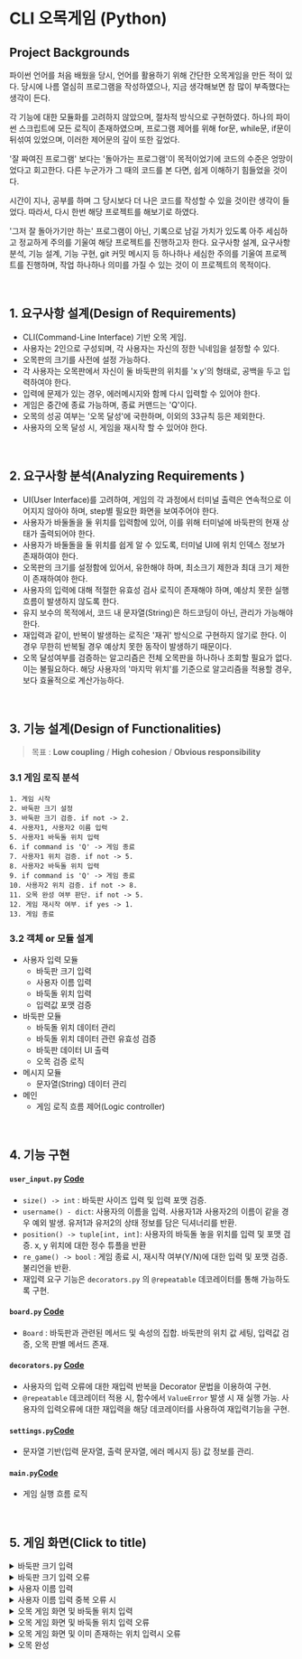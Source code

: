 # CLI 오목게임 (Python)

## Project Backgrounds

파이썬 언어를 처음 배웠을 당시, 언어를 활용하기 위해 간단한 오목게임을 만든 적이 있다.
당시에 나름 열심히 프로그램을 작성하였으나, 지금 생각해보면 참 많이 부족했다는 생각이 든다.

각 기능에 대한 모듈화를 고려하지 않았으며, 절차적 방식으로 구현하였다. 
하나의 파이썬 스크립트에 모든 로직이 존재하였으며, 프로그램 제어를 위해 for문, while문, if문이 뒤섞여 있었으며,
이러한 제어문의 깊이 또한 깊었다.

'잘 짜여진 프로그램' 보다는 '돌아가는 프로그램'이 목적이었기에 코드의 수준은 엉망이었다고 회고한다. 
다른 누군가가 그 때의 코드를 본 다면, 쉽게 이해하기 힘들었을 것이다.

시간이 지나, 공부를 하며 그 당시보다 더 나은 코드를 작성할 수 있을 것이란 생각이 들었다.
따라서, 다시 한번 해당 프로젝트를 해보기로 하였다.

'그저 잘 돌아가기만 하는' 프로그램이 아닌, 기록으로 남길 가치가 있도록 아주 세심하고 정교하게 주의를 기울여 해당 프로젝트를 진행하고자 한다.
요구사항 설계, 요구사항 분석, 기능 설계, 기능 구현, git 커밋 메시지 등 하나하나 세심한 주의를 기울여 프로젝트를 진행하며,
작업 하나하나 의미를 가질 수 있는 것이 이 프로젝트의 목적이다.


<br/>

## 1. 요구사항 설계(Design of Requirements)
- CLI(Command-Line Interface) 기반 오목 게임.
- 사용자는 2인으로 구성되며, 각 사용자는 자신의 정한 닉네임을 설정할 수 있다.
- 오목판의 크기를 사전에 설정 가능하다.
- 각 사용자는 오목판에서 자신이 둘 바둑판의 위치를 'x y'의 형태로, 공백을 두고 입력하여야 한다.
- 입력에 문제가 있는 경우, 에러메시지와 함께 다시 입력할 수 있어야 한다.
- 게임은 중간에 종료 가능하며, 종료 커맨드는 'Q'이다.
- 오목의 성공 여부는 '오목 달성'에 국한하며, 이외의 33규칙 등은 제외한다.
- 사용자의 오목 달성 시, 게임을 재시작 할 수 있어야 한다.

<br/>

## 2. 요구사항 분석(Analyzing Requirements )
- UI(User Interface)를 고려하여, 게임의 각 과정에서 터미널 출력은 연속적으로 이어지지 않아야 하며, step별 필요한 화면을 보여주어야 한다.
- 사용자가 바둘돌을 둘 위치를 입력함에 있어, 이를 위해 터미널에 바둑판의 현재 상태가 출력되어야 한다.
- 사용자가 바둘돌을 둘 위치를 쉽게 알 수 있도록, 터미널 UI에 위치 인덱스 정보가 존재하여야 한다.
- 오목판의 크기를 설정함에 있어서, 유한해야 하며, 최소크기 제한과 최대 크기 제한이 존재하여야 한다.
- 사용자의 입력에 대해 적절한 유효성 검사 로직이 존재해야 하며, 예상치 못한 실행흐름이 발생하지 않도록 한다.
- 유지 보수의 목적에서, 코드 내 문자열(String)은 하드코딩이 아닌, 관리가 가능해야 한다.
- 재입력과 같이, 반복이 발생하는 로직은 '재귀' 방식으로 구현하지 않기로 한다. 이 경우 무한히 반복될 경우 예상치 못한 동작이 발생하기 때문이다.
- 오목 달성여부를 검증하는 알고리즘은 전체 오목판을 하나하나 조회할 필요가 없다. 이는 불필요하다. 해당 사용자의 '마지막 위치'를 기준으로 알고리즘을 적용할 경우, 보다 효율적으로 계산가능하다.


<br/>

## 3. 기능 설계(Design of Functionalities)

> 목표 : **Low coupling** / **High cohesion** / **Obvious responsibility**

### 3.1 게임 로직 분석
    1. 게임 시작 
    2. 바둑판 크기 설정
    3. 바둑판 크기 검증. if not -> 2.
    4. 사용자1, 사용자2 이름 입력
    5. 사용자1 바둑돌 위치 입력
    6. if command is 'Q' -> 게임 종료
    7. 사용자1 위치 검증. if not -> 5.
    8. 사용자2 바둑돌 위치 입력
    9. if command is 'Q' -> 게임 종료
    10. 사용자2 위치 검증. if not -> 8.
    11. 오목 완성 여부 판단. if not -> 5.
    12. 게임 재시작 여부. if yes -> 1.
    13. 게임 종료

### 3.2 객체 or 모듈 설계
- 사용자 입력 모듈
  - 바둑판 크기 입력
  - 사용자 이름 입력
  - 바둑돌 위치 입력
  - 입력값 포맷 검증
- 바둑판 모듈
  - 바둑돌 위치 데이터 관리
  - 바둑돌 위치 데이터 관련 유효성 검증
  - 바둑판 데이터 UI 출력
  - 오목 검증 로직
- 메시지 모듈
  - 문자열(String) 데이터 관리
- 메인
  - 게임 로직 흐름 제어(Logic controller)

<br/>

## 4. 기능 구현
 
#### `user_input.py` [Code](https://github.com/Kwon-sang/omok/blob/master/src/user_input.py)
- `size() -> int` : 바둑판 사이즈 입력 및 입력 포맷 검증.
- `username() - dict`: 사용자의 이름을 입력. 사용자1과 사용자2의 이름이 같을 경우 예외 발생. 유저1과 유저2의 상태 정보를 담은 딕셔너리를 반환.
- `position() -> tuple[int, int]`: 사용자의 바둑돌 놓을 위치를 입력 및 포맷 검증. x, y 위치에 대한 정수 튜플을 반환
- `re_game() -> bool` : 게임 종료 시, 재시작 여부(Y/N)에 대한 입력 및 포맷 검증. 불리언을 반환.
- 재입력 요구 기능은 `decorators.py` 의 `@repeatable` 데코레이터를 통해 가능하도록 구현.

#### `board.py` [Code](https://github.com/Kwon-sang/omok/blob/master/src/board.py)
- `Board` : 바둑판과 관련된 메서드 및 속성의 집합. 바둑판의 위치 값 세팅, 입력값 검증, 오목 판별 메서드 존재.

#### `decorators.py` [Code](https://github.com/Kwon-sang/omok/blob/master/src/decorators.py)
- 사용자의 입력 오류에 대한 재입력 반복을 Decorator 문법을 이용하여 구현.
- `@repeatable` 데코레이터 적용 시, 함수에서 `ValueError` 발생 시 재 실행 가능. 사용자의 입력오류에 대한 재입력을 해당 데코레이터를 사용하여 재입력기능을 구현.

#### `settings.py`[Code](https://github.com/Kwon-sang/omok/blob/master/src/settings.py)
- 문자열 기반(입력 문자열, 출력 문자열, 에러 메시지 등) 값 정보를 관리.

#### `main.py`[Code](https://github.com/Kwon-sang/omok/blob/master/src/main.py)
- 게임 실행 흐름 로직

<br />

## 5. 게임 화면(Click to title)

<details>
    <summary>바둑판 크기 입력</summary>
    <img width="866" alt="image" src="https://github.com/Kwon-sang/omok/assets/115248448/8a765ef8-f33b-48f3-a54b-481cda756493">
</details>

<details>
    <summary>바둑판 크기 입력 오류 </summary>
    <img width="864" alt="image" src="https://github.com/Kwon-sang/omok/assets/115248448/5178e940-a17a-4a7c-991d-4a96d167d106">
</details>

<details>
    <summary>사용자 이름 입력 </summary>
    <img width="863" alt="image" src="https://github.com/Kwon-sang/omok/assets/115248448/b05a6d6e-c5fc-4253-ae72-92ffb86a9cb6">
</details>

<details>
    <summary>사용자 이름 입력 중복 오류 시 </summary>
    <img width="866" alt="image" src="https://github.com/Kwon-sang/omok/assets/115248448/def4056e-f7da-4f61-b9ce-1749116fdb3d">
</details>

<details>
    <summary>오목 게임 화면 및 바둑돌 위치 입력 </summary>
    <img width="860" alt="image" src="https://github.com/Kwon-sang/omok/assets/115248448/024fc52d-e7a4-42a6-bf53-377c77cb2d65">
</details>

<details>
    <summary>오목 게임 화면 및 바둑돌 위치 입력 오류  </summary>
    <img width="863" alt="image" src="https://github.com/Kwon-sang/omok/assets/115248448/ff500f32-a640-4a17-9eb2-d48d5c15cd30">
</details>

<details>
    <summary>오목 게임 화면 및 이미 존재하는 위치 입력시 오류  </summary>
    <img width="863" alt="image" src="https://github.com/Kwon-sang/omok/assets/115248448/06fc0f3b-7880-4b35-91f1-6bb5d783588e">
</details>

<details>
    <summary>오목 완성  </summary>
    <img width="866" alt="image" src="https://github.com/Kwon-sang/omok/assets/115248448/d5638ad5-b58d-4a25-b2f5-57b286e461b3">
</details>
